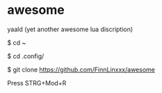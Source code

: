 # awesome
yaald (yet another awesome lua discription)


$ cd ~

$ cd .config/

$ git clone https://github.com/FinnLinxxx/awesome


Press STRG+Mod+R
